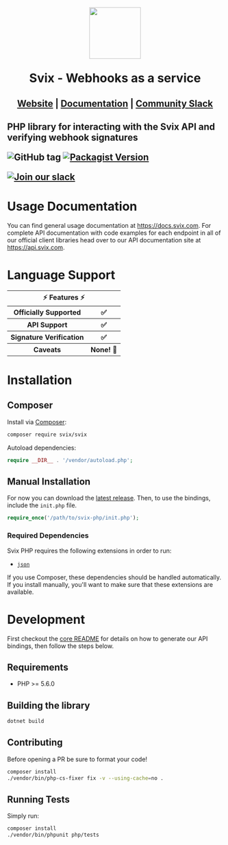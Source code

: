 <h1 align="center">
    <a style="text-decoration: none" href="https://www.svix.com">
      <img width="120" src="https://avatars.githubusercontent.com/u/80175132?s=200&v=4" />
      <p align="center">Svix - Webhooks as a service</p>
    </a>
</h1>
<h2 align="center">
  <a href="https://svix.com">Website</a> | <a href="https://docs.svix.com">Documentation</a> | <a href="https://svix.com/slack">Community Slack</a>
<h2>

PHP library for interacting with the Svix API and verifying webhook signatures

![GitHub tag](https://img.shields.io/github/tag/svix/svix-webhooks.svg)
[![Packagist Version](https://img.shields.io/packagist/v/svix/svix)](https://packagist.org/packages/svix/svix)

[![Join our slack](https://img.shields.io/badge/Slack-join%20the%20community-blue?logo=slack&style=social)](https://www.svix.com/slack/)

# Usage Documentation

You can find general usage documentation at <https://docs.svix.com>.  For complete API documentation with code examples for each endpoint in all of our official client libraries head over to our API documentation site at <https://api.svix.com>.

# Language Support

<table style="table-layout:fixed; white-space: nowrap;">
  <th colspan="2">⚡️ Features ⚡️</th>
  <tr>
    <th>Officially Supported</th>
    <th>✅</th>
  </tr>
  <tr>
    <th>API Support</th>
    <th>✅</th>
  </tr>
  <tr>
    <th>Signature Verification</th>
    <th>✅</th>
  </tr>
  <tr>
    <th>Caveats</th>
    <th>None! 🚀</th>
  </tr>
</table>

# Installation

## Composer

Install via [Composer](https://getcomposer.org/):

```sh
composer require svix/svix
```

Autoload dependencies:
```php
require __DIR__ . '/vendor/autoload.php';
```

## Manual Installation

For now you can download the [latest release](https://github.com/svix/svix-webhooks/releases). Then, to use the bindings, include the `init.php` file.

```php
require_once('/path/to/svix-php/init.php');
```

### Required Dependencies

Svix PHP requires the following extensions in order to run:

- [`json`](https://secure.php.net/manual/en/book.json.php)

If you use Composer, these dependencies should be handled automatically. If you install manually, you'll want to make sure that these extensions are available.

# Development

First checkout the [core README](../README.md#development) for details on how to generate our API bindings, then follow the steps below.

## Requirements

 - PHP >= 5.6.0

## Building the library
```sh
dotnet build
```

## Contributing

Before opening a PR be sure to format your code!

```sh
composer install
./vendor/bin/php-cs-fixer fix -v --using-cache=no .
```

## Running Tests

Simply run:

```sh
composer install
./vendor/bin/phpunit php/tests
```
